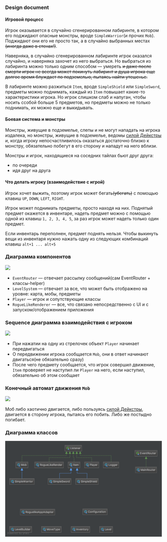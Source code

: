 ### Design document

#### Игровой процесс
Игрок оказывается в случайно сгенерированном лабиринте, в котором его поджидают 
опасные монстры, вроде `SimpleWarrior`(и прочих `Mob`). Поджидают они его не просто так, 
а в случайно выбранных местах <del>(иногда даже в стенах!)</del>.

Наверняка, в случайно сгенерированном лабиринте игрок оказался случайно, и наверняка захочет из него выбраться.
Но выбраться из лабиринта можно только одним способом — умереть <del>и даже после смерти
игрок не всегда может покинуть лабиринт и душа игрока еще долгое время блуждает по подземелью, 
пытаясь найти утешенье.</del>

В лабиринте можно разжиться `Item`, вроде `SimpleShield` или `SimpleSword`,
предметы можно поднимать, каждый из `Item` повышает какие-то характеристики игрока.
Но игрок слишком слаб и напуган, чтобы носить ссобой больше 5 предметов, 
но предметы можно не только поднимать, их можно еще и выкидывать.
 
#### Боевая система и монстры
Монстры, живущие в подземелье, слепы и не могут нападать
на игрока издалека, но монстры, живущие в подземелье, ведомы [силой Дейкстры](https://ru.wikipedia.org/wiki/Алгоритм_Дейкстры)
и, когда игроку непосчастливилось оказаться достаточно близко к монстру, 
обязательно побегут в его сторону и нападут на него вблизи.

Монстры и игрок, находящиеся на соседних тайлах бьют друг друга:
- по очереди
- идя друг на друга 

#### Что делать игроку (взаимодействие с игрой)
Игрок хочет выжить, поэтому игрок может бегать<del>(убегать)</del> с помощью клавиш `UP`, `DOWN`, `LEFT`, `RIGHT`.

Игрок может поднимать предметы, просто находя на них. Поднятый предмет окажется в инвентаре, надеть предмет можно с помощью
одной из клавиш `1, 2, 3, 4, 5`, за раз игрок может надеть только один предмет.

Если инвентарь переполнен, предмет поднять нельзя. Чтобы выкинуть вещи из инвентаря нужно нажать одну из следующих комбинаций
клавиш `alt+1 ... alt+5`  


### Диаграмма компонентов
![](./components.png)

- `EventRouter` — отвечает рассылку сообщений(сам EventRouter + классы-helper)
- `LevelSystem` — отвечает за все, что может быть отображено на уровне: карта, мобы, предметы
- `Player` — игрок и сопутствующие классы
- `RogueLikeRenderer` — все, что связано непосредственно с UI и с запуском/отображением приложения

### Sequence диаграмма взаимодействия с игроком
![](./Sequence.png)

- При нажатии на одну из стрелочек объект `Player` начинает передвигаться
- О передвижении игрока сообщается `Mob`, они в ответ начинают двигаться(не обязательно сразу)
- После чего предмету сообщается, что игрок совершил движение, `Item` проверяет не наступил ли `Player` на него, если наступил, обязательно об этом сообщает

### Конечный автомат движения `Mob`
![](./state.png)

Моб либо хаотично двигается, либо пользуясь [силой Дейкстры](https://ru.wikipedia.org/wiki/Алгоритм_Дейкстры), двигается в сторону игрока, пытаясь его побить. Либо же постыдно погибает.




### Диаграмма классов
![Package core.png](./Package%20core.png)